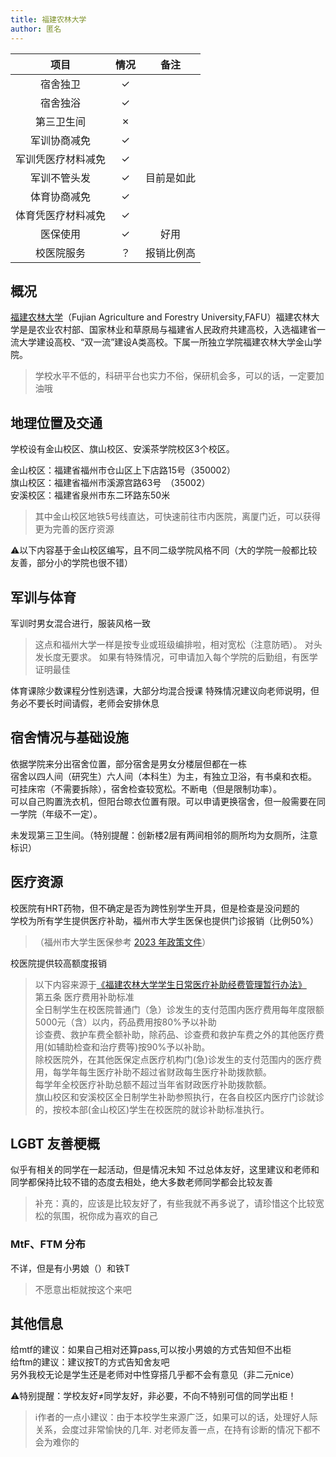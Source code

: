 ```yaml
---
title: 福建农林大学
author: 匿名
---
```


|        项目        | 情况 |     备注     |
| :----------------: | :--: | :----------: |
|      宿舍独卫      |  ✓   |              |
|      宿舍独浴      |  ✓   |              |
|     第三卫生间     |  ✗   |              |
|    军训协商减免    |  ✓   |              |
| 军训凭医疗材料减免 |  ✓   |              |
|    军训不管头发    |  ✓   | 目前是如此 |
|    体育协商减免    |  ✓   |              |
| 体育凭医疗材料减免 |  ✓   |              |
|      医保使用      |  ✓   |   好用        |
|     校医院服务     |  ？   |   报销比例高  |

## 概况

[福建农林大学](https://www.fafu.edu.cn/)（Fujian Agriculture and Forestry University,FAFU）福建农林大学是是农业农村部、国家林业和草原局与福建省人民政府共建高校，入选福建省一流大学建设高校、“双一流”建设A类高校。下属一所独立学院福建农林大学金山学院。
> 学校水平不低的，科研平台也实力不俗，保研机会多，可以的话，一定要加油哦

## 地理位置及交通

学校设有金山校区、旗山校区、安溪茶学院校区3个校区。

金山校区：福建省福州市仓山区上下店路15号（350002）<br>
旗山校区：福建省福州市溪源宫路63号 （35002）<br>
安溪校区：福建省泉州市东二环路东50米<br>

> 其中金山校区地铁5号线直达，可快速前往市内医院，离厦门近，可以获得更为完善的医疗资源

⚠️以下内容基于金山校区编写，且不同二级学院风格不同（大的学院一般都比较友善，部分小的学院也很不错）

## 军训与体育
军训时男女混合进行，服装风格一致
> 这点和福州大学一样是按专业或班级编排啦，相对宽松（注意防晒）。
对头发长度无要求。
如果有特殊情况，可申请加入每个学院的后勤组，有医学证明最佳

体育课除少数课程分性别选课，大部分均混合授课
特殊情况建议向老师说明，但务必不要长时间请假，老师会安排休息

## 宿舍情况与基础设施

依据学院来分出宿舍位置，部分宿舍是男女分楼层但都在一栋<br>
宿舍以四人间（研究生）六人间（本科生）为主，有独立卫浴，有书桌和衣柜。<br>
可挂床帘（不需要拆除），宿舍检查较宽松。不断电（但是限制功率）。<br>
可以自己购置洗衣机，但阳台晾衣位置有限。可以申请更换宿舍，但一般需要在同一学院（年级不一定）。<br>

未发现第三卫生间。（特别提醒：创新楼2层有两间相邻的厕所均为女厕所，注意标识）

## 医疗资源
校医院有HRT药物，但不确定是否为跨性别学生开具，但是检查是没问题的<br>
学校为所有学生提供医疗补助，福州市大学生医保也提供门诊报销（比例50%）<br>

> （福州市大学生医保参考 [2023 年政策文件](https://www.fuzhou.gov.cn/zfxxgkzl/szfbmjxsqxxgk/szfbmxxgk/fzsylbzj/zfxxgkml/zcwj/202306/t20230629_4629171.htm)）

校医院提供较高额度报销

> 以下内容来源于[《福建农林大学学生日常医疗补助经费管理暂行办法》](https://hqc.fafu.edu.cn/31/31/c12279a340273/page.htm)<br>
第五条  医疗费用补助标准<br>
        全日制学生在校医院普通门（急）诊发生的支付范围内医疗费用每年度限额5000元（含）以内，药品费用按80%予以补助<br>
        诊查费、救护车费全额补助，除药品、诊查费和救护车费之外的其他医疗费用(如辅助检查和治疗费等)按90%予以补助。<br>
        除校医院外，在其他医保定点医疗机构门(急)诊发生的支付范围内的医疗费用，每学年每生医疗补助不超过省财政每生医疗补助拨款额。<br>
        每学年全校医疗补助总额不超过当年省财政医疗补助拨款额。<br>
        旗山校区和安溪校区全日制学生补助参照执行，在各自校区内医疗门诊就诊的，按校本部(金山校区)学生在校医院的就诊补助标准执行。<br>

## LGBT 友善梗概

似乎有相关的同学在一起活动，但是情况未知
不过总体友好，这里建议和老师和同学都保持比较不错的态度去相处，绝大多数老师同学都会比较友善<br>
> 补充：真的，应该是比较友好了，有些我就不再多说了，请珍惜这个比较宽松的氛围，祝你成为喜欢的自己

### MtF、FTM 分布
不详，但是有小男娘（）和铁T
> 不愿意出柜就按这个来吧

## 其他信息
给mtf的建议：如果自己相对还算pass,可以按小男娘的方式告知但不出柜<br>
给ftm的建议：建议按T的方式告知舍友吧<br>
另外我校无论是学生还是老师对中性穿搭几乎都不会有意见（非二元nice）<br>

⚠️特别提醒：学校友好≠同学友好，非必要，不向不特别可信的同学出柜！<br>


> ℹ️作者的一点小建议：由于本校学生来源广泛，如果可以的话，处理好人际关系，会度过非常愉快的几年.
对老师友善一点，在持有诊断的情况下都不会为难你的


